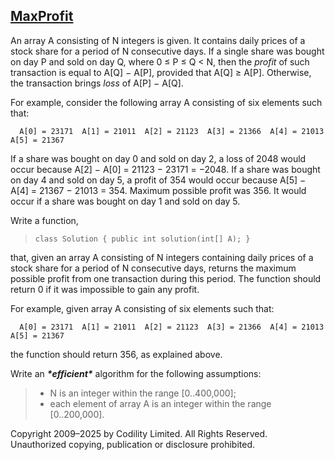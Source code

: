 ## [MaxProfit](https://app.codility.com/programmers/lessons/9-maximum_slice_problem/max_profit/)

An array A consisting of N integers is given. It contains daily prices of a stock share for a period of N consecutive days. If a single share was bought on day P and sold on day Q, where 0 ≤ P ≤ Q < N, then the *profit* of such transaction is equal to A[Q] − A[P], provided that A[Q] ≥ A[P]. Otherwise, the transaction brings *loss* of A[P] − A[Q].

For example, consider the following array A consisting of six elements such that:

```
  A[0] = 23171  A[1] = 21011  A[2] = 21123  A[3] = 21366  A[4] = 21013  A[5] = 21367
```

If a share was bought on day 0 and sold on day 2, a loss of 2048 would occur because A[2] − A[0] = 21123 − 23171 = −2048. If a share was bought on day 4 and sold on day 5, a profit of 354 would occur because A[5] − A[4] = 21367 − 21013 = 354. Maximum possible profit was 356. It would occur if a share was bought on day 1 and sold on day 5.

Write a function,

> ```
> class Solution { public int solution(int[] A); }
> ```

that, given an array A consisting of N integers containing daily prices of a stock share for a period of N consecutive days, returns the maximum possible profit from one transaction during this period. The function should return 0 if it was impossible to gain any profit.

For example, given array A consisting of six elements such that:

```
  A[0] = 23171  A[1] = 21011  A[2] = 21123  A[3] = 21366  A[4] = 21013  A[5] = 21367
```

the function should return 356, as explained above.

Write an ***\*efficient\**** algorithm for the following assumptions:

> - N is an integer within the range [0..400,000];
> - each element of array A is an integer within the range [0..200,000].

Copyright 2009–2025 by Codility Limited. All Rights Reserved. Unauthorized copying, publication or disclosure prohibited.

